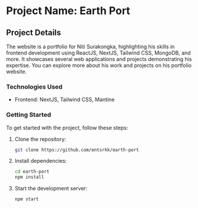 # Project Name: Earth Port

## Project Details

The website is a portfolio for Niti Surakongka, highlighting his skills in frontend development using ReactJS, NextJS, Tailwind CSS, MongoDB, and more. It showcases several web applications and projects demonstrating his expertise. You can explore more about his work and projects on his portfolio website.

### Technologies Used
- Frontend: NextJS, Tailwind CSS, Mantine

### Getting Started
To get started with the project, follow these steps:

1. Clone the repository:
    ```bash
    git clone https://github.com/entsrkk/earth-port
    ```

2. Install dependencies:
    ```bash
    cd earth-port
    npm install
    ```

3. Start the development server:
    ```bash
    npm start
    ```

